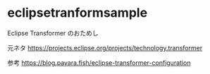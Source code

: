 # eclipsetranformsample
Eclipse Transformer のおためし


元ネタ
https://projects.eclipse.org/projects/technology.transformer

参考
https://blog.payara.fish/eclipse-transformer-configuration
